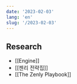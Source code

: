 ```yaml
---
date: '2023-02-03'
lang: 'en'
slug: '/2023-02-03'
---
```


## Research

- [[Engine]]
- [[젠리 전략집]]
- [[The Zenly Playbook]]